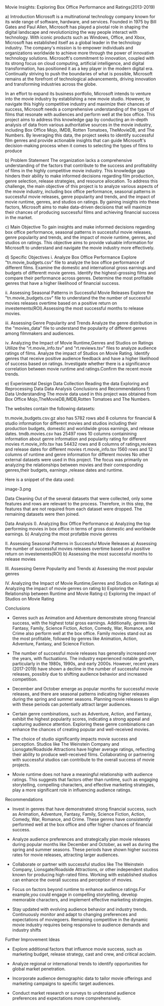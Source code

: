 Movie Insights: Exploring Box Office Performance and Ratings(2013-2019)



a) Introduction
Microsoft is a multinational technology company known for its wide range of software, hardware, and services. Founded in 1975 by Bill Gates and Paul Allen, Microsoft has played a pivotal role in shaping the digital landscape and revolutionizing the way people interact with technology. With iconic products such as Windows, Office, and Xbox, Microsoft has established itself as a global leader in the technology industry. The company's mission is to empower individuals and organizations worldwide to achieve more through the power of innovative technology solutions. Microsoft's commitment to innovation, coupled with its strong focus on cloud computing, artificial intelligence, and digital transformation, has positioned it as a key player in the modern digital era. Continually striving to push the boundaries of what is possible, Microsoft remains at the forefront of technological advancements, driving innovation and transforming industries across the globe.

In an effort to expand its business portfolio, Microsoft intends to venture into the movie industry by establishing a new movie studio. However, to navigate this highly competitive industry and maximize their chances of success, Microsoft needs a comprehensive understanding of the types of films that resonate with audiences and perform well at the box office. This project aims to address this knowledge gap by conducting an in-depth analysis of data from various authoritative sources in the movie industry, including Box Office Mojo, IMDB, Rotten Tomatoes, TheMovieDB, and The Numbers. By leveraging this data, the project seeks to identify successful film genres and provide actionable insights that can guide Microsoft's decision-making process when it comes to selecting the types of films to produce

b) Problem Statement
The organization lacks a comprehensive understanding of the factors that contribute to the success and profitability of films in the highly competitive movie industry. This knowledge gap hinders their ability to make informed decisions regarding film production, genre selection, release strategies, and resource allocation. To address this challenge, the main objective of this project is to analyze various aspects of the movie industry, including box office performance, seasonal patterns in successful movie releases, genre popularity and trends, and the impact of movie runtime, genres, and studios on ratings. By gaining insights into these factors, Microsoft aims to make data-driven decisions that will maximize their chances of producing successful films and achieving financial success in the market.

c) Main Objective
To gain insights and make informed decisions regarding box office performance, seasonal patterns in successful movie releases, genre popularity and trends, and the impact of movie runtime, genres, and studios on ratings. This objective aims to provide valuable information for Microsoft to understand and navigate the movie industry more effectively.

d) Specific Objectives
i. Analyze Box Office Performance
Explore "tn.movie_budgets.csv" file to analyze the box office performance of different films. Examine the domestic and international gross earnings and budgets of differentt movie genres. Identify the highest-grossing films and compare their performance across genres. Determine the most profitable genres that have a higher likelihood of financial success.

ii. Assessing Seasonal Patterns in Successful Movie Releases
Explore the "tn.movie_budgets.csv" file to understand the the number of successful movies releases overtime based on a positive return on investements(ROI).Assessing the most successful months to release movies.

iii. Assessing Genre Popularity and Trends
Analyze the genre distribution in the "movies_data" file to understand the popularity of different genres among filmmakers and audiences.

iv. Analyzing the Impact of Movie Runtime,Genres and Studios on Ratings
Utilize the "rt.movie_info.tsv" and "rt.reviews.tsv" files to analyze audience ratings of films. Analyze the impact of Studios on Movie Rating. Identify genres that receive positive audience feedback and have a higher likelihood of success based on ratings. Investigate whether there is a significance correlation between movie runtime and ratings.Confirm the recent movie trends.

e) Experimental Design
Data Collection
Reading the data
Exploring and Reprocessing Data
Data Analysis
Conclusions and Recommendations
f) Data Understanding
The movie data used in this project was obtained from Box Office Mojo,TheMovieDB,IMDB,Rotten Tomatoes and The Numbers.

The websites contain the following datasets:

tn.movie_budgets.csv.gz also has 5782 rows abd 8 columns for financial & studio information for different movies and studios including their production budgets, domestic and worldwide gross earnings, and release dates.
tmdb.movies.csv has 25497 rows 10 columns containining information about genre information and popularity rating for different movies
rt.movie_info.tsv has 54432 rows and 8 columns of ratings,reviews and release dates for different movies
rt.movie_info.tsv 1560 rows and 12 columns of runtime and genre information for different movies
No other external datasets were used in this project. The focus was primarily on analyzing the relationships between movies and their corresponding genres,their budgets, earnings ,release dates and runtime.

Here is a snippet of the data used:

image-3.png



Data Cleaning
Out of the several datasets that were collected, only some features and rows are relevant to the process. Therefore, in this step, the features that are not required from each dataset were dropped. The remaining datasets were then joined. 


 Data Analysis
I). Analyzing Box Office Performance
a) Analyzing the top performing movies in box office in terms of gross domestic and worldwide earnings.
b) Analyzing the most profatble movie genres


II. Assessing Seasonal Patterns in Successful Movie Releases
a) Assessing the number of successful movies releases overtime based on a positive return on investements(ROI)
b) Assessing the most successful months to release movies

III. Assessing Genre Popularity and Trends
a) Assessing the most popular genres

IV. Analyzing the Impact of Movie Runtime,Genres and Studios on Ratings
a) Analyzing the impact of movie genres on rating
b) Exploring the Relationship between Runtime and Movie Rating
c) Exploring the impact of Studios on Movie Rating

Conclusions
- Genres such as Animation and Adventure demonstrate strong financial success, with the highest total gross earnings. Additionally, genres like Fantasy, Family, Science Fiction, Action, Comedy, War, Romance, and Crime also perform well at the box office. Family movies stand out as the most profitable, followed by genres like Animation, Action, Adventure, Fantasy, and Science Fiction.

- The number of successful movie releases has generally increased over the years, with fluctuations. The industry experienced notable growth, particularly in the 1980s, 1990s, and early 2000s. However, recent years (2017-2019) have shown a decline in the number of successful movie releases, possibly due to shifting audience behavior and increased competition.

- December and October emerge as popular months for successful movie releases, and there are seasonal patterns indicating higher releases during the spring and summer seasons. Planning movie releases to align with these periods can potentially attract larger audiences.

- Certain genre combinations, such as Adventure, Action, and Fantasy, exhibit the highest popularity scores, indicating a strong appeal and capturing audience attention. Exploring these genre combinations can enhance the chances of creating popular and well-received movies.

- The choice of studio significantly impacts movie success and perception. Studios like The Weinstein Company and Lionsgate/Roadside Attractions have higher average ratings, reflecting their ability to produce well-received films. Collaborating or partnering with successful studios can contribute to the overall success of movie projects.

- Movie runtime does not have a meaningful relationship with audience ratings. This suggests that factors other than runtime, such as engaging storytelling, compelling characters, and effective marketing strategies, play a more significant role in influencing audience ratings.

Recommendations
- Invest in genres that have demonstrated strong financial success, such as Animation, Adventure, Fantasy, Family, Science Fiction, Action, Comedy, War, Romance, and Crime. These genres have consistently performed well at the box office and offer higher chances of financial success.

- Analyze audience preferences and strategically plan movie releases during popular months like December and October, as well as during the spring and summer seasons. These periods have shown higher success rates for movie releases, attracting larger audiences.

- Collaborate or partner with successful studios like The Weinstein Company, Lionsgate/Roadside Attractions, or other independent studios known for producing high-rated films. Working with established studios can enhance the overall success and perception of movies.

- Focus on factors beyond runtime to enhance audience ratings.For example,you could engage in compelling storytelling, develop memorable characters, and implement effective marketing strategies.

- Stay updated with evolving audience behavior and industry trends. Continuously monitor and adapt to changing preferences and expectations of moviegoers. Remaining competitive in the dynamic movie industry requires being responsive to audience demands and industry shifts

Further Improvement Ideas
- Explore additional factors that influence movie success, such as marketing budget, release strategy, cast and crew, and critical acclaim.

- Analyze regional or international trends to identify opportunities for global market penetration.

- Incorporate audience demographic data to tailor movie offerings and marketing campaigns to specific target audiences.

- Conduct market research or surveys to understand audience preferences and expectations more comprehensively.

